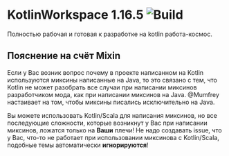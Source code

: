 # KotlinWorkspace 1.16.5 ![Build](https://github.com/Ivasik78/KotlinWorkspace/workflows/Build/badge.svg)
Полностью рабочая и готовая к разработке на kotlin работа-космос.

## Пояснение на счёт Mixin
Если у Вас возник вопрос почему в проекте написанном на Kotlin используются миксины написанные на Java, то это связано с тем, 
что Kotlin не может разобрать все случаи при написании миксинов разработчиком мода, как при написании миксинов на Java.
@Mumfrey настаивает на том, чтобы миксины писались исключительно на Java.

Вы можете использовать Kotlin/Scala для написания миксинов, но все последующие сложности, 
которые возникнут у Вас при написании миксинов, ложатся только на **Ваши** плечи!
Не надо создавать issue, что у Вас, что-то не работает при использовании миксинова с Kotlin/Scala,
подобные темы автоматически **игнорируются**!
